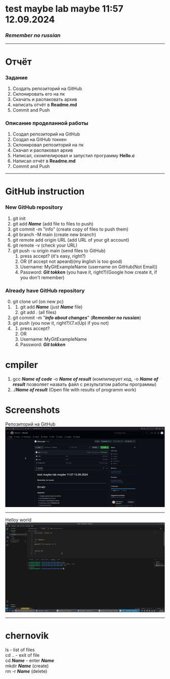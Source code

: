 # test maybe lab maybe 11:57 12.09.2024 
### ***Remember no russian***


---
# Отчёт
### Задание
1. Создать репозиторий на GitHub
2. Склонировать его на пк
3. Скачать и распаковать архив
4. написать отчёт в **Readme.md**
5. Commit and Push


### Описание проделанной работы
1. Создал репозиторий на GitHub
2. Создал на GitHub токкен
3. Склонировал репозиторий на пк
2. Скачал и распаковал архив
3. Написал, скомпелировал и запустил программу **Hello.c**
3. Написал отчёт в **Readme.md**
4. Commit and Push


---
# GitHub instruction
### New GitHub repository
1. git init
2. git add ***Name***                (add file to files to push)
3. git commit -m "info"              (create copy of files to push them)
4. git branch -M main                (create new branch)
5. git remote add origin URL         (add URL of your git account)
6. git remote -v                     (check your URL)
7. git push -u origin main           (send files to GitHub)
    1. press accept?                 (it's easy, right?)
    2. OR                            (if accept not apeard)(my **i**nglish is too good)
    3. Username: MyGitExampleName    (username on GitHub(Not Email))
    4. Password: ***Git tokken***    (you have it, right?)(Google how create it, if you don't remember)


### Already have GitHub repository
0. git clone url                     (on new pc)
1. 1. git add ***Name***             (just ***Name*** file)
   2.   git add .                    (all files)
2. git commit -m "***info about changes***"   (***Remember no russian***)
3. git push                          (you now it, right?)(7.x(Up) if you not)
4.  1. press accept?
    2. OR
    3. Username: MyGitExampleName
    4. Password: ***Git tokken***


# cmpiler
1. gcc ***Name of code*** -o ***Name of result*** (компилирует код, -o ***Name of result*** позволяет назвать файл с результатом работы программы)
2. ./***Name of result*** (Open file with results of programm work)


# Screenshots

Репозиторий на GitHub
![](GitScreen.png)

---

Helloy world
![](HiWorldScreen.png)


---
# chernovik
ls - list of files  
cd .. - exit of file  
cd ***Name*** - enter ***Name***  
mkdir ***Name*** (create)  
rm -r ***Name*** (delete)  
